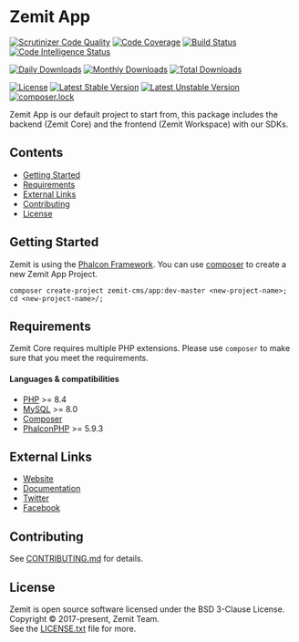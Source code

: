 # Zemit App
[![Scrutinizer Code Quality](https://scrutinizer-ci.com/g/zemit-cms/core/badges/quality-score.png?b=master)](https://scrutinizer-ci.com/g/zemit-cms/core/?branch=master)
[![Code Coverage](https://scrutinizer-ci.com/g/zemit-cms/core/badges/coverage.png?b=master)](https://scrutinizer-ci.com/g/zemit-cms/core/?branch=master)
[![Build Status](https://scrutinizer-ci.com/g/zemit-cms/core/badges/build.png?b=master)](https://scrutinizer-ci.com/g/zemit-cms/core/build-status/master)
[![Code Intelligence Status](https://scrutinizer-ci.com/g/zemit-cms/core/badges/code-intelligence.svg?b=master)](https://scrutinizer-ci.com/code-intelligence)

[![Daily Downloads](https://poser.pugx.org/zemit-cms/core/d/daily)](https://packagist.org/packages/zemit-cms/core)
[![Monthly Downloads](https://poser.pugx.org/zemit-cms/core/d/monthly)](https://packagist.org/packages/zemit-cms/core)
[![Total Downloads](https://poser.pugx.org/zemit-cms/core/downloads)](https://packagist.org/packages/zemit-cms/core)

[![License](https://poser.pugx.org/zemit-cms/core/license)](https://packagist.org/packages/zemit-cms/core)
[![Latest Stable Version](https://poser.pugx.org/zemit-cms/core/v/stable)](https://packagist.org/packages/zemit-cms/core)
[![Latest Unstable Version](https://poser.pugx.org/zemit-cms/core/v/unstable)](https://packagist.org/packages/zemit-cms/core)
[![composer.lock](https://poser.pugx.org/zemit-cms/core/composerlock)](https://packagist.org/packages/zemit-cms/core)

Zemit App is our default project to start from, this package includes the backend (Zemit Core) and the frontend (Zemit Workspace) with our SDKs.

## Contents
- [Getting Started](#getting-started)
- [Requirements](#requirements)
- [External Links](#external-links)
- [Contributing](#contributing)
- [License](#license)
  
## Getting Started
Zemit is using the [Phalcon Framework](https://phalconphp.com). You can use [composer](https://getcomposer.org/) to create a new Zemit App Project.

    composer create-project zemit-cms/app:dev-master <new-project-name>;
    cd <new-project-name>/;

## Requirements
Zemit Core requires multiple PHP extensions. Please use `composer` to make sure that you meet the requirements.

#### Languages & compatibilities
- [PHP](https://www.php.net/) >= 8.4
- [MySQL](https://www.mysql.com/) >= 8.0
- [Composer](https://getcomposer.org/download/)
- [PhalconPHP](https://docs.phalconphp.com/en/4.0/installation) >= 5.9.3

## External Links
* [Website](https://www.zemit.com)
* [Documentation](https://docs.zemit.com)
* [Twitter](https://twitter.zemit.com)
* [Facebook](https://facebook.zemit.com)

## Contributing
See [CONTRIBUTING.md](https://github.com/zemit-cms/core/blob/master/CONTRIBUTING.md) for details.

## License
Zemit is open source software licensed under the BSD 3-Clause License.
Copyright © 2017-present, Zemit Team.<br>
See the [LICENSE.txt](https://github.com/zemit-cms/app/blob/master/LICENSE.txt) file for more.
